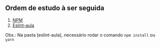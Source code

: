## Ordem de estudo à ser seguida

1. [NPM]()
2. [Eslint-aula]()

Obs.: Na pasta [eslint-aula], necessário rodar o comando `npm install` ou `yarn`